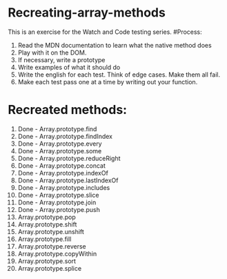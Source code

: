 # Recreating-array-methods
This is an exercise for the Watch and Code testing series. 
#Process:
1. Read the MDN documentation to learn what the native method does
2. Play with it on the DOM. 
3. If necessary, write a prototype
4. Write examples of what it should do
5. Write the english for each test. Think of edge cases. Make them all fail. 
6. Make each test pass one at a time by writing out your function.

# Recreated methods:
1. Done - Array.prototype.find
2. Done - Array.prototype.findIndex
3. Done - Array.prototype.every
4. Done - Array.prototype.some
5. Done - Array.prototype.reduceRight
6. Done - Array.prototype.concat
7. Done - Array.prototype.indexOf
8. Done - Array.prototype.lastIndexOf
9. Done - Array.prototype.includes
10. Done - Array.prototype.slice
11. Done - Array.prototype.join
12. Done - Array.prototype.push
13. Array.prototype.pop
14. Array.prototype.shift
15. Array.prototype.unshift
16. Array.prototype.fill
17. Array.prototype.reverse
18. Array.prototype.copyWithin
19. Array.prototype.sort
20. Array.prototype.splice